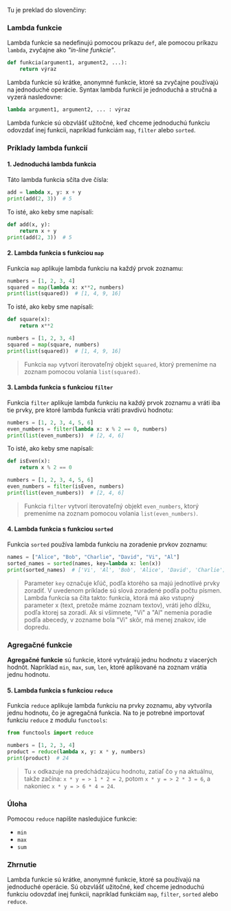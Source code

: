 Tu je preklad do slovenčiny:

### Lambda funkcie

Lambda funkcie sa nedefinujú pomocou príkazu `def`, ale pomocou príkazu `lambda`, zvyčajne ako *"in-line funkcie"*.

```python
def funkcia(argument1, argument2, ...): 
    return výraz
```

Lambda funkcie sú krátke, anonymné funkcie, ktoré sa zvyčajne používajú na jednoduché operácie. Syntax lambda funkcií je jednoduchá a stručná a vyzerá nasledovne:

```python
lambda argument1, argument2, ... : výraz
```

Lambda funkcie sú obzvlášť užitočné, keď chceme jednoduchú funkciu odovzdať inej funkcii, napríklad funkciám `map`, `filter` alebo `sorted`.

### Príklady lambda funkcií

#### 1. Jednoduchá lambda funkcia

Táto lambda funkcia sčíta dve čísla:

```python
add = lambda x, y: x + y
print(add(2, 3))  # 5
```

To isté, ako keby sme napísali:

```python
def add(x, y):
    return x + y
print(add(2, 3))  # 5
```

#### 2. Lambda funkcia s funkciou `map`

Funkcia `map` aplikuje lambda funkciu na každý prvok zoznamu:

```python
numbers = [1, 2, 3, 4]
squared = map(lambda x: x**2, numbers)
print(list(squared))  # [1, 4, 9, 16]
```

To isté, ako keby sme napísali:

```python
def square(x):
    return x**2

numbers = [1, 2, 3, 4]
squared = map(square, numbers)
print(list(squared))  # [1, 4, 9, 16]
```

> Funkcia `map` vytvorí iterovateľný objekt `squared`, ktorý premeníme na zoznam pomocou volania `list(squared)`.

#### 3. Lambda funkcia s funkciou `filter`

Funkcia `filter` aplikuje lambda funkciu na každý prvok zoznamu a vráti iba tie prvky, pre ktoré lambda funkcia vráti pravdivú hodnotu:

```python
numbers = [1, 2, 3, 4, 5, 6]
even_numbers = filter(lambda x: x % 2 == 0, numbers)
print(list(even_numbers))  # [2, 4, 6]
```

To isté, ako keby sme napísali:

```python
def isEven(x):
    return x % 2 == 0

numbers = [1, 2, 3, 4, 5, 6]
even_numbers = filter(isEven, numbers)
print(list(even_numbers))  # [2, 4, 6]
```

> Funkcia `filter` vytvorí iterovateľný objekt `even_numbers`, ktorý premeníme na zoznam pomocou volania `list(even_numbers)`.

#### 4. Lambda funkcia s funkciou `sorted`

Funkcia `sorted` používa lambda funkciu na zoradenie prvkov zoznamu:

```python
names = ["Alice", "Bob", "Charlie", "David", "Vi", "Al"]
sorted_names = sorted(names, key=lambda x: len(x))
print(sorted_names)  # ['Vi', 'Al', 'Bob', 'Alice', 'David', 'Charlie']
```

> Parameter `key` označuje kľúč, podľa ktorého sa majú jednotlivé prvky zoradiť. V uvedenom príklade sú slová zoradené podľa počtu písmen. Lambda funkcia sa číta takto: funkcia, ktorá má ako vstupný parameter x (text, pretože máme zoznam textov), vráti jeho dĺžku, podľa ktorej sa zoradí. Ak si všimnete, "Vi" a "Al" nemenia poradie podľa abecedy, v zozname bola "Vi" skôr, má menej znakov, ide dopredu.

### Agregačné funkcie

**Agregačné funkcie** sú funkcie, ktoré vytvárajú jednu hodnotu z viacerých hodnôt. Napríklad `min`, `max`, `sum`, `len`, ktoré aplikované na zoznam vrátia jednu hodnotu.

#### 5. Lambda funkcia s funkciou `reduce`

Funkcia `reduce` aplikuje lambda funkciu na prvky zoznamu, aby vytvorila jednu hodnotu, čo je agregačná funkcia. Na to je potrebné importovať funkciu `reduce` z modulu `functools`:

```python
from functools import reduce

numbers = [1, 2, 3, 4]
product = reduce(lambda x, y: x * y, numbers)
print(product)  # 24
```

> Tu `x` odkazuje na predchádzajúcu hodnotu, zatiaľ čo `y` na aktuálnu, takže začína: `x * y = > 1 * 2 = 2`, potom `x * y = > 2 * 3 = 6`, a nakoniec `x * y = > 6 * 4 = 24`.

### Úloha

Pomocou `reduce` napíšte nasledujúce funkcie:
- `min`
- `max`
- `sum`

### Zhrnutie

Lambda funkcie sú krátke, anonymné funkcie, ktoré sa používajú na jednoduché operácie. Sú obzvlášť užitočné, keď chceme jednoduchú funkciu odovzdať inej funkcii, napríklad funkciám `map`, `filter`, `sorted` alebo `reduce`.